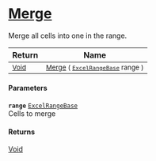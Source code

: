 # [Merge](./ExcelHelper-100664097.md)

Merge all cells into one in the range.

| Return | Name | 
| --- | --- | 
| <sub>[Void](https://docs.microsoft.com/en-us/dotnet/api/System.Void)</sub>| <sub>[Merge](./ExcelHelper-100664097.md) ( [`ExcelRangeBase`](./ExcelHelper-100664097.md) range )</sub>| <br>


#### Parameters
**`range`**  [`ExcelRangeBase`](./ExcelHelper-100664097.md)<br>Cells to merge
#### Returns
[Void](https://docs.microsoft.com/en-us/dotnet/api/System.Void)
